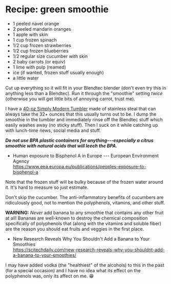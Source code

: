 # Recipe: green smoothie

* 1 peeled navel orange
* 2 peeled mandarin oranges
* 1 apple with skin
* 1 cup frozen spinach
* 1/2 cup frozen strawberries
* 1/2 cup frozen blueberries
* 1/2 regular size cucumber with skin
* 2 baby carrots (or equiv)
* 1 lime with pulp (reamed)
* ice (if wanted, frozen stuff usually enough)
* a little water

Cut up everything so it will fit in your Blendtec blender (don't even try this in anything less than a Blendtec). Run it through the "smoothie" setting *twice* (otherwise you will get little bits of annoying carrot, trust me).

I have a [40-oz Simply Modern Tumbler](https://amzn.to/3SBJ4Sg) made of stainless steal that can always take the 32+ ounces that this usually turns out to be. I dump the smoothie in the tumbler and immediately rinse off the Blendtec stuff which easily washes away (no sticky stuff). Then I suck on it while catching up with lunch-time news, social media and stuff.

***Do not use BPA plastic containers for anything---especially a citrus smoothie with natural acids that will leech the BPA.*** 

* Human exposure to Bisphenol A in Europe --- European Environment Agency  
  <https://www.eea.europa.eu/publications/peoples-exposure-to-bisphenol-a>

Note that the frozen stuff will be bulky because of the frozen water around it. It's hard to measure so just estimate.

Don't skip the cucumber. The anti-inflammatory benefits of cucumbers are ridiculously good, not to mention the polyphenols, vitamins, and other stuff.

**WARNING:** *Never* add banana to any smoothie that contains any other fruit at all! Bananas are well-known to destroy the chemical composition specifically of polyphenols that (along with the vitamins and soluble fiber) are the reason you should eat fruits and veggies in the first place.

* New Research Reveals Why You Shouldn't Add a Banana to Your Smoothies  
  <https://scitechdaily.com/new-research-reveals-why-you-shouldnt-add-a-banana-to-your-smoothies/>

I may have added vodka (the "healthiest" of the alcohols) to this in the past (for a special occasion) and I have no idea what its effect on the polyphenols was, only its affect on me. 😁

